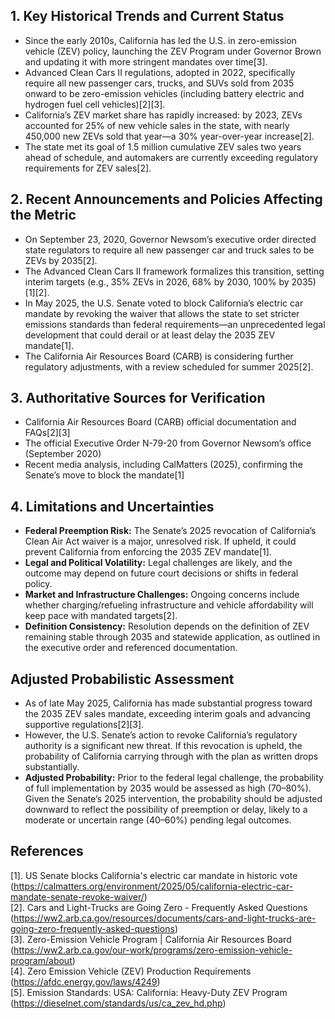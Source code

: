## 1. Key Historical Trends and Current Status

- Since the early 2010s, California has led the U.S. in zero-emission vehicle (ZEV) policy, launching the ZEV Program under Governor Brown and updating it with more stringent mandates over time[3].
- Advanced Clean Cars II regulations, adopted in 2022, specifically require all new passenger cars, trucks, and SUVs sold from 2035 onward to be zero-emission vehicles (including battery electric and hydrogen fuel cell vehicles)[2][3].
- California’s ZEV market share has rapidly increased: by 2023, ZEVs accounted for 25% of new vehicle sales in the state, with nearly 450,000 new ZEVs sold that year—a 30% year-over-year increase[2].
- The state met its goal of 1.5 million cumulative ZEV sales two years ahead of schedule, and automakers are currently exceeding regulatory requirements for ZEV sales[2].

## 2. Recent Announcements and Policies Affecting the Metric

- On September 23, 2020, Governor Newsom’s executive order directed state regulators to require all new passenger car and truck sales to be ZEVs by 2035[2].
- The Advanced Clean Cars II framework formalizes this transition, setting interim targets (e.g., 35% ZEVs in 2026, 68% by 2030, 100% by 2035)[1][2].
- In May 2025, the U.S. Senate voted to block California’s electric car mandate by revoking the waiver that allows the state to set stricter emissions standards than federal requirements—an unprecedented legal development that could derail or at least delay the 2035 ZEV mandate[1].
- The California Air Resources Board (CARB) is considering further regulatory adjustments, with a review scheduled for summer 2025[2].

## 3. Authoritative Sources for Verification

- California Air Resources Board (CARB) official documentation and FAQs[2][3]
- The official Executive Order N-79-20 from Governor Newsom’s office (September 2020)
- Recent media analysis, including CalMatters (2025), confirming the Senate’s move to block the mandate[1]

## 4. Limitations and Uncertainties

- **Federal Preemption Risk:** The Senate’s 2025 revocation of California’s Clean Air Act waiver is a major, unresolved risk. If upheld, it could prevent California from enforcing the 2035 ZEV mandate[1].
- **Legal and Political Volatility:** Legal challenges are likely, and the outcome may depend on future court decisions or shifts in federal policy.
- **Market and Infrastructure Challenges:** Ongoing concerns include whether charging/refueling infrastructure and vehicle affordability will keep pace with mandated targets[2].
- **Definition Consistency:** Resolution depends on the definition of ZEV remaining stable through 2035 and statewide application, as outlined in the executive order and referenced documentation.

## Adjusted Probabilistic Assessment

- As of late May 2025, California has made substantial progress toward the 2035 ZEV sales mandate, exceeding interim goals and advancing supportive regulations[2][3].
- However, the U.S. Senate’s action to revoke California’s regulatory authority is a significant new threat. If this revocation is upheld, the probability of California carrying through with the plan as written drops substantially.
- **Adjusted Probability:** Prior to the federal legal challenge, the probability of full implementation by 2035 would be assessed as high (70–80%). Given the Senate’s 2025 intervention, the probability should be adjusted downward to reflect the possibility of preemption or delay, likely to a moderate or uncertain range (40–60%) pending legal outcomes.

## References

[1]. US Senate blocks California's electric car mandate in historic vote (https://calmatters.org/environment/2025/05/california-electric-car-mandate-senate-revoke-waiver/)  
[2]. Cars and Light-Trucks are Going Zero - Frequently Asked Questions (https://ww2.arb.ca.gov/resources/documents/cars-and-light-trucks-are-going-zero-frequently-asked-questions)  
[3]. Zero-Emission Vehicle Program | California Air Resources Board (https://ww2.arb.ca.gov/our-work/programs/zero-emission-vehicle-program/about)  
[4]. Zero Emission Vehicle (ZEV) Production Requirements (https://afdc.energy.gov/laws/4249)  
[5]. Emission Standards: USA: California: Heavy-Duty ZEV Program (https://dieselnet.com/standards/us/ca_zev_hd.php)